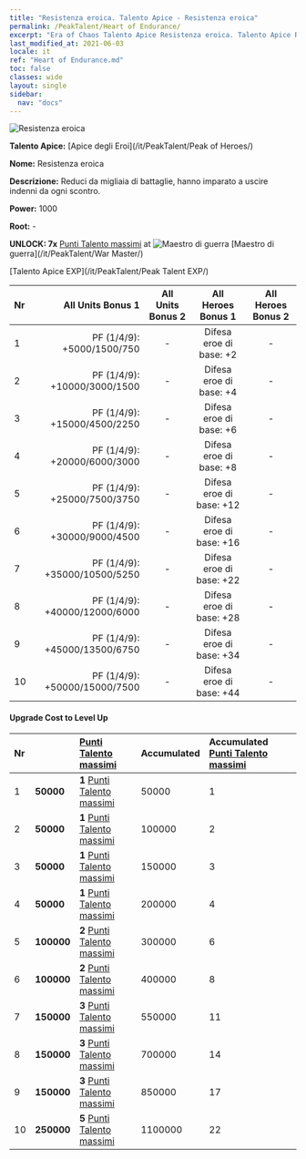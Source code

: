 ```yaml
---
title: "Resistenza eroica. Talento Apice - Resistenza eroica"
permalink: /PeakTalent/Heart of Endurance/
excerpt: "Era of Chaos Talento Apice Resistenza eroica. Talento Apice Resistenza eroica. Resistenza eroica"
last_modified_at: 2021-06-03
locale: it
ref: "Heart of Endurance.md"
toc: false
classes: wide
layout: single
sidebar:
  nav: "docs"
---
```


  ![Resistenza eroica](/images/pt/talent_1002.png)

  **Talento Apice:** [Apice degli Eroi](/it/PeakTalent/Peak of Heroes/)

  **Nome:** Resistenza eroica

  **Descrizione:** Reduci da migliaia di battaglie, hanno imparato a uscire indenni da ogni scontro.

  **Power:** 1000

  **Root:** -

  **UNLOCK: 7x** [Punti Talento massimi](/ItemsIT/con_934/) at ![Maestro di guerra](/images/pt/talent_1001.png) [Maestro di guerra](/it/PeakTalent/War Master/)

  [Talento Apice EXP](/it/PeakTalent/Peak Talent EXP/)

  | Nr | All Units Bonus 1 | All Units Bonus 2 | All Heroes Bonus 1 | All Heroes Bonus 2 |
  |:---|--------------:|:-------------:|:-------------:|:-------------:|
  | 1 | PF (1/4/9): +5000/1500/750 | - | Difesa eroe di base: +2 | - |
  | 2 | PF (1/4/9): +10000/3000/1500 | - | Difesa eroe di base: +4 | - |
  | 3 | PF (1/4/9): +15000/4500/2250 | - | Difesa eroe di base: +6 | - |
  | 4 | PF (1/4/9): +20000/6000/3000 | - | Difesa eroe di base: +8 | - |
  | 5 | PF (1/4/9): +25000/7500/3750 | - | Difesa eroe di base: +12 | - |
  | 6 | PF (1/4/9): +30000/9000/4500 | - | Difesa eroe di base: +16 | - |
  | 7 | PF (1/4/9): +35000/10500/5250 | - | Difesa eroe di base: +22 | - |
  | 8 | PF (1/4/9): +40000/12000/6000 | - | Difesa eroe di base: +28 | - |
  | 9 | PF (1/4/9): +45000/13500/6750 | - | Difesa eroe di base: +34 | - |
  | 10 | PF (1/4/9): +50000/15000/7500 | - | Difesa eroe di base: +44 | - |


#### Upgrade Cost to Level Up

  | Nr | <i class="fas fa-coins"/> | [Punti Talento massimi](/ItemsIT/con_934/) | Accumulated <i class="fas fa-coins"/> | Accumulated [Punti Talento massimi](/ItemsIT/con_934/) |
  |:---|:--------------|:-------------|:-------------|:-------------|
  | 1 | **50000** | **1** [Punti Talento massimi](/ItemsIT/con_934/) | 50000 | 1 |
  | 2 | **50000** | **1** [Punti Talento massimi](/ItemsIT/con_934/) | 100000 | 2 |
  | 3 | **50000** | **1** [Punti Talento massimi](/ItemsIT/con_934/) | 150000 | 3 |
  | 4 | **50000** | **1** [Punti Talento massimi](/ItemsIT/con_934/) | 200000 | 4 |
  | 5 | **100000** | **2** [Punti Talento massimi](/ItemsIT/con_934/) | 300000 | 6 |
  | 6 | **100000** | **2** [Punti Talento massimi](/ItemsIT/con_934/) | 400000 | 8 |
  | 7 | **150000** | **3** [Punti Talento massimi](/ItemsIT/con_934/) | 550000 | 11 |
  | 8 | **150000** | **3** [Punti Talento massimi](/ItemsIT/con_934/) | 700000 | 14 |
  | 9 | **150000** | **3** [Punti Talento massimi](/ItemsIT/con_934/) | 850000 | 17 |
  | 10 | **250000** | **5** [Punti Talento massimi](/ItemsIT/con_934/) | 1100000 | 22 |
